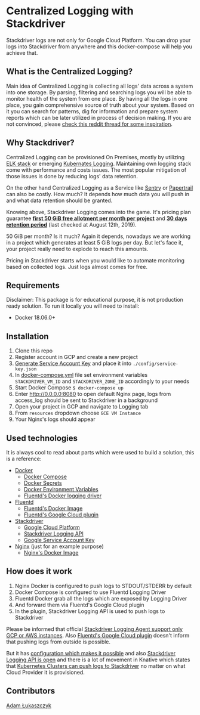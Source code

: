 # Centralized Logging with Stackdriver
Stackdriver logs are not only for Google Cloud Platform. You can drop your logs into Stackdriver from anywhere and this docker-compose will help you achieve that.

## What is the Centralized Logging?
Main idea of Centralized Logging is collecting all logs' data across a system into one storage. By parsing, filtering and searching logs you will be able to monitor health of the system from one place. By having all the logs in one place, you gain comprehensive source of truth about your system. Based on it you can search for patterns, dig for information and prepare system reports which can be later utilized in process of decision making. If you are not convinced, please [check this reddit thread for some inspiration](https://www.reddit.com/r/aws/comments/a754le/what_is_centralized_logging_and_why_should_we_use/).

## Why Stackdriver?
Centralized Logging can be provisioned On Premises, mostly by utilizing [ELK stack](https://www.elastic.co/what-is/elk-stack) or emerging [Kubernates Logging](https://kubernetes.io/docs/concepts/cluster-administration/logging/#cluster-level-logging-architectures). Maintaining own logging stack come with performance and costs issues. The most popular mitigation of those issues is done by reducing logs' data retention. 

On the other hand Centralized Logging as a Service like [Sentry](https://sentry.io/welcome/) or [Papertrail](https://papertrailapp.com/) can also be costly. How much? It depends how much data you will push in and what data retention should be granted.

Knowing above, Stackdriver Logging comes into the game. It's pricing plan guarantee [**first 50 GiB free allotment per month per project**](https://cloud.google.com/stackdriver/pricing) and [**30 days retention period**](https://cloud.google.com/logging/quotas) (last checked at August 12th, 2019).

50 GiB per month? Is it much? Again it depends, nowadays we are working in a project which generates at least 5 GiB logs per day. But let's face it, your project really need to explode to reach this amounts.

Pricing in Stackdriver starts when you would like to automate monitoring based on collected logs. Just logs almost comes for free.

## Requirements
Disclaimer: This package is for educational purpose, it is not production ready solution. To run it locally you will need to install:
- Docker 18.06.0+

## Installation

1. Clone this repo
1. Register account in GCP and create a new project
1. [Generate Service Account Key](https://cloud.google.com/logging/docs/agent/authorization#create-service-account) and place it into `./config/service-key.json` 
1. In [docker-compose.yml](./docker-compose.yml) file set environment variables `STACKDRIVER_VM_ID` and `STACKDRIVER_ZONE_ID` accordingly to your needs
1. Start Docker Compose `$ docker-compose up`
1. Enter http://0.0.0.0:8080 to open default Nginx page, logs from access_log should be sent to Stackdriver in a background
1. Open your project in GCP and navigate to Logging tab
1. From `resources` dropdown choose `GCE VM Instance`
1. Your Nginx's logs should appear

## Used technologies
It is always cool to read about parts which were used to build a solution, this is a reference:
- [Docker](https://www.docker.com/)
  - [Docker Compose](https://docs.docker.com/compose/)
  - [Docker Secrets](https://docs.docker.com/engine/swarm/secrets/)
  - [Docker Environment Variables](https://docs.docker.com/compose/environment-variables/)
  - [Fluentd's Docker logging driver](https://docs.docker.com/config/containers/logging/fluentd/)
- [Fluentd](https://www.fluentd.org/)
  - [Fluentd's Docker Image](https://hub.docker.com/r/fluent/fluentd/)
  - [Fluentd's Google Cloud plugin](https://github.com/GoogleCloudPlatform/fluent-plugin-google-cloud)
- [Stackdriver](https://cloud.google.com/stackdriver/)
  - [Google Cloud Platform](https://cloud.google.com/)
  - [Stackdriver Logging API](https://cloud.google.com/logging/docs/api/)
  - [Google Service Account Key](https://cloud.google.com/iam/docs/creating-managing-service-account-keys)
- [Nginx](https://www.nginx.com/) (just for an example purpose)
  - [Nginx's Docker Image](https://hub.docker.com/_/nginx)

## How does it work

1. Nginx Docker is configured to push logs to STDOUT/STDERR by default
1. Docker Compose is configured to use Fluentd Logging Driver
1. Fluentd Docker grab all the logs which are exposed by Logging Driver
1. And forward them via Fluentd's Google Cloud plugin
1. In the plugin, Stackdriver Logging API is used to push logs to Stackdriver

Please be informed that official [Stackdriver Logging Agent support only GCP or AWS instances](https://cloud.google.com/logging/docs/agent/#environments). Also [Fluentd's Google Cloud plugin](https://github.com/GoogleCloudPlatform/fluent-plugin-google-cloud) doesn't inform that pushing logs from outside is possible. 

But it has [configuration which makes it possible](https://cloud.google.com/logging/docs/agent/configuration#cloud-fluentd-config) and also [Stackdriver Logging API is open](https://cloud.google.com/logging/docs/reference/libraries#client-libraries-install-nodejs) and there is a lot of movement in Knative which states that [Kubernetes Clusters can push logs to Stackdriver](https://knative.dev/docs/serving/installing-logging-metrics-traces/#stackdriver) no matter on what Cloud Provider it is provisioned.

## Contributors

[Adam Łukaszczyk](https://github.com/adamlukaszczyk)